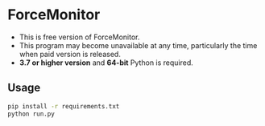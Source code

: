 # ForceMonitor
- This is free version of ForceMonitor.
- This program may become unavailable at any time, particularly the time when
paid version is released.
- **3.7 or higher version** and **64-bit** Python is required.

## Usage
```sh
pip install -r requirements.txt
python run.py
```
